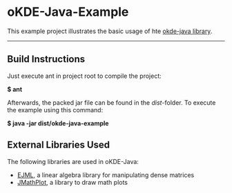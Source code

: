 oKDE-Java-Example
=================
This example project illustrates the basic usage of hte [okde-java library](https://github.com/joluet/okde-java).

*******************************

## Build Instructions

Just execute ant in project root to compile the project:

**$ ant**

Afterwards, the packed jar file can be found in the *dist*-folder.
To execute the example using this command:

**$ java -jar dist/okde-java-example**


## External Libraries Used

The following libraries are used in oKDE-Java:
 *  [EJML](https://code.google.com/p/efficient-java-matrix-library/),
 	a linear algebra library for manipulating dense matrices
 *  [JMathPlot](https://code.google.com/p/jmathplot/),
 	a library to draw math plots
